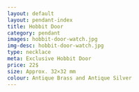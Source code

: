 ```yaml
---
layout: default
layout: pendant-index
title: Hobbit Door
category: pendant
images: hobbit-door-watch.jpg
img-desc: hobbit-door-watch.jpg
type: necklace
meta: Exclusive Hobbit Door
price: 22$
size: Approx. 32×32 mm
colour: Antique Brass and Antique Silver
---
```


